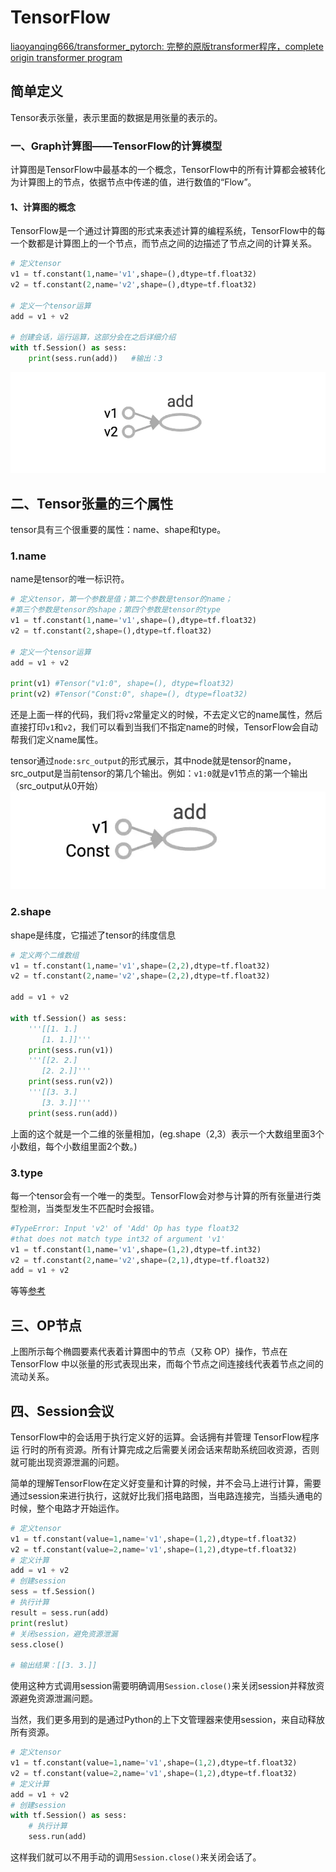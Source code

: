 # TensorFlow

[liaoyanqing666/transformer_pytorch: 完整的原版transformer程序，complete origin transformer program](https://github.com/liaoyanqing666/transformer_pytorch)

## 简单定义
Tensor表示张量，表示里面的数据是用张量的表示的。

### 一、Graph计算图——TensorFlow的计算模型

计算图是TensorFlow中最基本的一个概念，TensorFlow中的所有计算都会被转化为计算图上的节点，依据节点中传递的值，进行数值的“Flow”。

#### 1、计算图的概念
TensorFlow是一个通过计算图的形式来表述计算的编程系统，TensorFlow中的每一个数都是计算图上的一个节点，而节点之间的边描述了节点之间的计算关系。

```python
# 定义tensor
v1 = tf.constant(1,name='v1',shape=(),dtype=tf.float32)
v2 = tf.constant(2,name='v2',shape=(),dtype=tf.float32)

# 定义一个tensor运算
add = v1 + v2

# 创建会话，运行运算，这部分会在之后详细介绍
with tf.Session() as sess:
    print(sess.run(add))   #输出：3
```
![image.png](https://raw.githubusercontent.com/lishiyu2006/picgo/main/cdning/202510072138661.png)

## 二、Tensor张量的三个属性

tensor具有三个很重要的属性：name、shape和type。

### 1.name
name是tensor的唯一标识符。
```python
# 定义tensor，第一个参数是值；第二个参数是tensor的name；
#第三个参数是tensor的shape；第四个参数是tensor的type 
v1 = tf.constant(1,name='v1',shape=(),dtype=tf.float32) 
v2 = tf.constant(2,shape=(),dtype=tf.float32) 

# 定义一个tensor运算 
add = v1 + v2

print(v1) #Tensor("v1:0", shape=(), dtype=float32) 
print(v2) #Tensor("Const:0", shape=(), dtype=float32)
```
还是上面一样的代码，我们将`v2`常量定义的时候，不去定义它的name属性，然后直接打印`v1`和`v2`，我们可以看到当我们不指定name的时候，TensorFlow会自动帮我们定义name属性。

tensor通过`node:src_output`的形式展示，其中node就是tensor的name，src_output是当前tensor的第几个输出。例如：`v1:0`就是v1节点的第一个输出（src_output从0开始）
  ![image.png](https://raw.githubusercontent.com/lishiyu2006/picgo/main/cdning/202510072145894.png)
### 2.shape
shape是纬度，它描述了tensor的纬度信息
```python
# 定义两个二维数组
v1 = tf.constant(1,name='v1',shape=(2,2),dtype=tf.float32)
v2 = tf.constant(2,name='v2',shape=(2,2),dtype=tf.float32)

add = v1 + v2

with tf.Session() as sess:
    '''[[1. 1.]
       [1. 1.]]'''
    print(sess.run(v1)) 
    '''[[2. 2.]
       [2. 2.]]'''
    print(sess.run(v2))
    '''[[3. 3.]
       [3. 3.]]'''
    print(sess.run(add))

```
上面的这个就是一个二维的张量相加，(eg.shape（2,3）表示一个大数组里面3个小数组，每个小数组里面2个数。)
### 3.type
每一个tensor会有一个唯一的类型。TensorFlow会对参与计算的所有张量进行类型检测，当类型发生不匹配时会报错。
```python
#TypeError: Input 'v2' of 'Add' Op has type float32
#that does not match type int32 of argument 'v1'
v1 = tf.constant(1,name='v1',shape=(1,2),dtype=tf.int32)
v2 = tf.constant(2,name='v2',shape=(2,1),dtype=tf.float32)
add = v1 + v2
```

等等[参考](https://juejin.cn/post/6844903879520288781)

## 三、OP节点
上图所示每个椭圆要素代表着计算图中的节点（又称 OP）操作，节点在 TensorFlow 中以张量的形式表现出来，而每个节点之间连接线代表着节点之间的流动关系。

## 四、Session会议
TensorFlow中的会话用于执行定义好的运算。会话拥有并管理 TensorFlow程序运 行时的所有资源。所有计算完成之后需要关闭会话来帮助系统回收资源，否则就可能出现资源泄漏的问题。

简单的理解TensorFlow在定义好变量和计算的时候，并不会马上进行计算，需要通过session来进行执行，这就好比我们搭电路图，当电路连接完，当插头通电的时候，整个电路才开始运作。

```python
# 定义tensor
v1 = tf.constant(value=1,name='v1',shape=(1,2),dtype=tf.float32)
v2 = tf.constant(value=2,name='v1',shape=(1,2),dtype=tf.float32)
# 定义计算
add = v1 + v2
# 创建session
sess = tf.Session()
# 执行计算
result = sess.run(add)
print(reslut)
# 关闭session，避免资源泄漏
sess.close()

# 输出结果：[[3. 3.]]

```
使用这种方式调用session需要明确调用`Session.close()`来关闭session并释放资源避免资源泄漏问题。

当然，我们更多用到的是通过Python的上下文管理器来使用session，来自动释放所有资源。

```python
# 定义tensor
v1 = tf.constant(value=1,name='v1',shape=(1,2),dtype=tf.float32)
v2 = tf.constant(value=2,name='v1',shape=(1,2),dtype=tf.float32)
# 定义计算
add = v1 + v2
# 创建session
with tf.Session() as sess:
    # 执行计算
    sess.run(add)

```

 这样我们就可以不用手动的调用`Session.close()`来关闭会话了。
